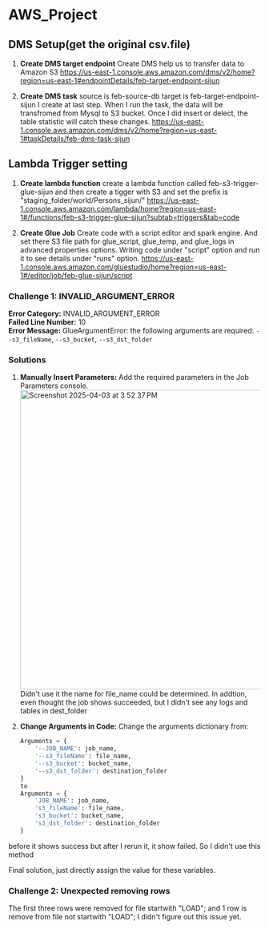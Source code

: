# AWS_Project

## DMS Setup(get the original csv.file)
1. **Create DMS target endpoint**
Create DMS help us to transfer data to Amazon S3 
https://us-east-1.console.aws.amazon.com/dms/v2/home?region=us-east-1#endpointDetails/feb-target-endpoint-sijun

2. **Create DMS task**
source is feb-source-db target is feb-target-endpoint-sijun I create at last step.
When I run the task, the data will be transfromed from Mysql to S3 bucket.
Once I did insert or delect, the table statistic will catch these changes.
https://us-east-1.console.aws.amazon.com/dms/v2/home?region=us-east-1#taskDetails/feb-dms-task-sijun

## Lambda Trigger setting
1. **Create lambda function**
create a lambda function called feb-s3-trigger-glue-sijun and then create a tigger with S3 and set the prefix is "staging_folder/world/Persons_sijun/"
https://us-east-1.console.aws.amazon.com/lambda/home?region=us-east-1#/functions/feb-s3-trigger-glue-sijun?subtab=triggers&tab=code

2. **Create Glue Job**
Create code with a script editor and spark engine. And set there S3 file path for glue_script, glue_temp, and glue_logs in advanced properties options.
Writing code under "script" option and run it to see details under "runs" option. 
https://us-east-1.console.aws.amazon.com/gluestudio/home?region=us-east-1#/editor/job/feb-glue-sijun/script

### Challenge 1: INVALID_ARGUMENT_ERROR
**Error Category:** INVALID_ARGUMENT_ERROR  
**Failed Line Number:** 10  
**Error Message:** GlueArgumentError: the following arguments are required: `--s3_fileName`, `--s3_bucket`, `--s3_dst_folder`

### Solutions
1. **Manually Insert Parameters:**
   Add the required parameters in the Job Parameters console.
   <img width="598" alt="Screenshot 2025-04-03 at 3 52 37 PM" src="https://github.com/user-attachments/assets/de5a7dd3-394b-4fae-876c-6040efb8d842" />
Didn't use it the name for file_name could be determined. In addtion, even thought the job shows succeeded, but I didn't see any logs and tables in dest_folder 
   
3. **Change Arguments in Code:**
   Change the arguments dictionary from:
   ```python
   Arguments = {
       '--JOB_NAME': job_name,
       '--s3_fileName': file_name,
       '--s3_bucket': bucket_name,
       '--s3_dst_folder': destination_folder
   }
   to
   Arguments = {
       'JOB_NAME': job_name,
       's3_fileName': file_name,
       's3_bucket': bucket_name,
       's3_dst_folder': destination_folder
   }
before it shows success but after I rerun it, it show failed. So I didn't use this method

Final solution, just directly assign the value for these variables.

### Challenge 2: Unexpected removing rows
The first three rows were removed for file startwith "LOAD"; and 1 row is remove from file not startwith "LOAD";
I didn't figure out this issue yet.

